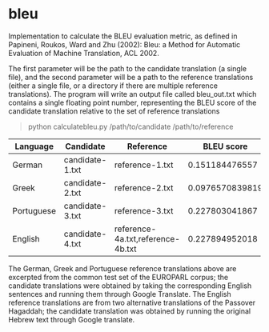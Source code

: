 # bleu
Implementation to calculate the BLEU evaluation metric, as defined in Papineni, Roukos, Ward and Zhu (2002): Bleu: a Method for Automatic Evaluation of Machine Translation, ACL 2002.

The first parameter will be the path to the candidate translation (a single file), and the second parameter will be a path to the reference translations (either a single file, or a directory if there are multiple reference translations). The program will write an output file called bleu_out.txt which contains a single floating point number, representing the BLEU score of the candidate translation relative to the set of reference translations


> python calculatebleu.py /path/to/candidate /path/to/reference

|Language|Candidate|Reference|BLEU score|
|--------|---------|---------|----------|
|German|candidate-1.txt|reference-1.txt|0.151184476557|
|Greek|candidate-2.txt|reference-2.txt|0.0976570839819|
|Portuguese|candidate-3.txt|reference-3.txt|0.227803041867|
|English|candidate-4.txt|reference-4a.txt,reference-4b.txt|0.227894952018|


The German, Greek and Portuguese reference translations above are excerpted from the common test set of the EUROPARL corpus; the candidate translations were obtained by taking the corresponding English sentences and running them through Google Translate. The English reference translations are from two alternative translations of the Passover Hagaddah; the candidate translation was obtained by running the original Hebrew text through Google translate.
